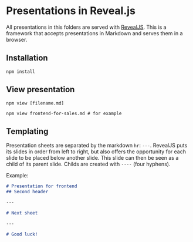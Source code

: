# Presentations in Reveal.js

All presentations in this folders are served with [RevealJS](http://lab.hakim.se/reveal-js/#/). This is a framework that accepts presentations in Markdown and serves them in a browser.

## Installation
```
npm install
```

## View presentation
```
npm view [filename.md]

npm view frontend-for-sales.md # for example
```

## Templating
Presentation sheets are separated by the markdown `hr`: `---`. RevealJS puts its slides in order from left to right, but also offers the opportunity for each slide to be placed below another slide.
This slide can then be seen as a child of its parent slide. Childs are created with `----` (four hyphens).

Example:

```md
# Presentation for frontend
## Second header

---

# Next sheet

---

# Good luck!
```
